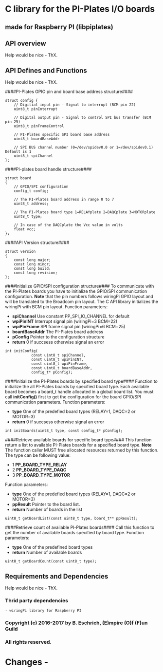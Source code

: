# C library for the PI-Plates I/O boards
## made for Raspberry PI (libpiplates)

## API overview

Help would be nice - ThX.

## API Defines and Functions

Help would be nice - ThX.

####PI-Plates GPIO pin and board base address structure####
```
struct config {
	// Digitial input pin - Signal to interrupt (BCM pin 22)
	uint8_t pinInterrupt

	// Digital output pin - Signal to control SPI bus transfer (BCM pin 25)
	uint8_t pinFrameControl

	// PI-Plates specific SPI board base address
	uint8_t boardBaseAddr

	// SPI BUS channel number (0=/dev/spidev0.0 or 1=/dev/spidev0.1) Default is 1
	uint8_t spiChannel
};
```

####PI-plates board handle structure####
```
struct board
{
	// GPIO/SPI configuration
    config_t config;

    // The PI-Plates board address in range 0 to 7
    uint8_t address;

    // The PI-Plates board type 1=RELAYplate 2=DAQCplate 3=MOTORplate
    uint8_t type;

    // In case of the DAQCplate the Vcc value in volts
    float vcc;
};
```

####API Version structure####
```
struct version
{
	const long major;
	const long minor;
	const long build;
	const long revision;
};
```

####Initialize GPIO/SPI configuration structure####
To communicate with the PI-Plates boards you have to initialize the GPIO/SPI communication configuration.
**Note** that the pin numbers follows wiringPi GPIO layout and will be translated to the Broadcom pin layout.
The C API library initializes the wiringPi with BCM pin layout. Function parameters:
- **spiChannel** Use constant PP_SPI_IO_CHANNEL for default
- **wpiPinINT** Interrupt signal pin (wiringPi=3 BCM=22)
- **wpiPinFrame** SPI frame signal pin (wiringPi=6 BCM=25)
- **boardBaseAddr** The PI-Plates board address
- **pConfig** Pointer to the configuration structure
- **return** 0 if succsess otherwise signal an error

```
int initConfig(
			const uint8_t spiChannel,
			const uint8_t wpiPinINT,
			const uint8_t wpiPinFrame,
			const uint8_t boardBaseAddr,
			config_t* pConfig);
```

####Initialize the PI-Plates boards by specified board type####
Function to initialize the all PI-Plates boards by specified board type. Each available board becomes a board_t
handle allocated in a global board list. You must call **initConfig()** first to get the configuration for the
board GPIO/SPI communication parameters. Function parameters:
- **type** One of the predefied board types (RELAY=1, DAQC=2 or MOTOR=3)
- **return** 0 if succsess otherwise signal an error
```
int initBoards(uint8_t type, const config_t* pConfig);
```

####Retrieve available boards for specific board type####
This function return a list to available PI-Plates boards for a specified board type. **Note** The function
caller MUST free allocated resources returned by this function. The type can be following value:
- 1 **PP_BOARD_TYPE_RELAY**
- 2 **PP_BOARD_TYPE_DAQC**
- 3 **PP_BOARD_TYPE_MOTOR**

Function parameters:
- **type** One of the predefied board types (RELAY=1, DAQC=2 or MOTOR=3)
- **ppResult** Pointer to the board list.
- **return** Number of boards in the list

```
uint8_t getBoardList(const uint8_t type, board_t** ppResult);
```

####Retrieve count of available PI-Plates boards####
Call this function to get the number of available boards specified by board type. Function parameters:
- **type** One of the predefined board types
- **return** Number of available boards

```
uint8_t getBoardCount(const uint8_t type);
```

## Requirements and Dependencies

Help would be nice - ThX.

### Thrid party dependencies

	- wiringPi library for Raspberry PI

### Copyright (c) 2016-2017 by B. Eschrich, (E)mpire (O)f (F)un Guild
### All rights reserved.


# Changes -
